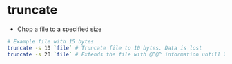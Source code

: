 # truncate

- Chop a file to a specified size

```bash
# Example file with 15 bytes
truncate -s 10 `file` # Truncate file to 10 bytes. Data is lost
truncate -s 20 `file` # Extends the file with @^@^ information untill 20 bytes
```
